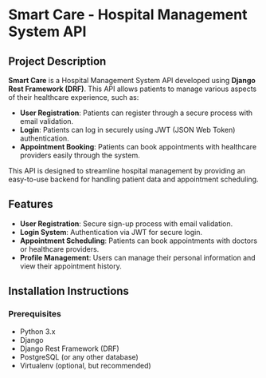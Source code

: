 # Smart Care - Hospital Management System API

## Project Description

**Smart Care** is a Hospital Management System API developed using **Django Rest Framework (DRF)**. This API allows patients to manage various aspects of their healthcare experience, such as:

- **User Registration**: Patients can register through a secure process with email validation.
- **Login**: Patients can log in securely using JWT (JSON Web Token) authentication.
- **Appointment Booking**: Patients can book appointments with healthcare providers easily through the system.

This API is designed to streamline hospital management by providing an easy-to-use backend for handling patient data and appointment scheduling.

## Features

- **User Registration**: Secure sign-up process with email validation.
- **Login System**: Authentication via JWT for secure login.
- **Appointment Scheduling**: Patients can book appointments with doctors or healthcare providers.
- **Profile Management**: Users can manage their personal information and view their appointment history.
  
## Installation Instructions

### Prerequisites

- Python 3.x
- Django
- Django Rest Framework (DRF)
- PostgreSQL (or any other database)
- Virtualenv (optional, but recommended)



